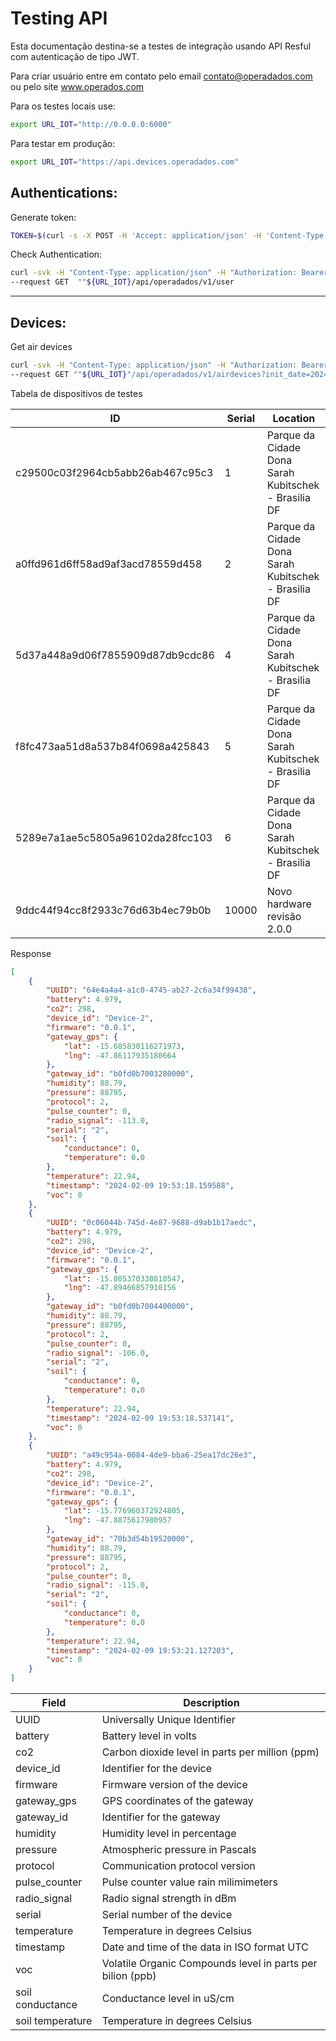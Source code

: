 <h1> Testing API </h1>

Esta documentação destina-se a testes de integração usando API Resful com autenticação de tipo JWT.

Para criar usuário entre em contato pelo email contato@operadados.com ou pelo site www.operados.com

Para os testes locais use:
```sh
export URL_IOT="http://0.0.0.0:6000"
```
Para testar em produção:
```sh
export URL_IOT="https://api.devices.operadados.com"
```

<h2> Authentications: </h2>

Generate token:
```sh
TOKEN=$(curl -s -X POST -H 'Accept: application/json' -H 'Content-Type: application/json' --data '{"username":"test", "password":"test"}' ""${URL_IOT}/api/operadados/v1/login | jq -r '.token')
```
Check Authentication:
```sh
curl -svk -H "Content-Type: application/json" -H "Authorization: Bearer ${TOKEN}" \
--request GET  ""${URL_IOT}/api/operadados/v1/user
```
***
<h2> Devices: </h2>

Get air devices
```sh
curl -svk -H "Content-Type: application/json" -H "Authorization: Bearer ${TOKEN}" \
--request GET ""${URL_IOT}"/api/operadados/v1/airdevices?init_date=2024-01-01&end_date=2024-02-17%2023:59:59.999999&device_ids=c29500c03f2964cb5abb26ab467c95c3&device_ids=a0ffd961d6ff58ad9af3acd78559d458"
```
Tabela de dispositivos de testes

| ID                               | Serial | Location                                                              |
|----------------------------------|--------|-----------------------------------------------------------------------|
| c29500c03f2964cb5abb26ab467c95c3 | 1      | Parque da Cidade Dona Sarah Kubitschek - Brasilia DF                  |
| a0ffd961d6ff58ad9af3acd78559d458 | 2      | Parque da Cidade Dona Sarah Kubitschek - Brasilia DF                  |
| 5d37a448a9d06f7855909d87db9cdc86 | 4      | Parque da Cidade Dona Sarah Kubitschek  - Brasilia DF                 |
| f8fc473aa51d8a537b84f0698a425843 | 5      | Parque da Cidade Dona Sarah Kubitschek  - Brasilia DF                 |
| 5289e7a1ae5c5805a96102da28fcc103 | 6      | Parque da Cidade Dona Sarah Kubitschek  - Brasilia DF                 |
| 9ddc44f94cc8f2933c76d63b4ec79b0b | 10000  | Novo hardware revisão 2.0.0                                           |


Response
```json
[
    {
        "UUID": "64e4a4a4-a1c0-4745-ab27-2c6a34f99438",
        "battery": 4.979,
        "co2": 298,
        "device_id": "Device-2",
        "firmware": "0.0.1",
        "gateway_gps": {
            "lat": -15.685830116271973,
            "lng": -47.86117935180664
        },
        "gateway_id": "b0fd0b7003280000",
        "humidity": 88.79,
        "pressure": 88795,
        "protocol": 2,
        "pulse_counter": 0,
        "radio_signal": -113.0,
        "serial": "2",
        "soil": {
            "conductance": 0,
            "temperature": 0.0
        },
        "temperature": 22.94,
        "timestamp": "2024-02-09 19:53:18.159588",
        "voc": 0
    },
    {
        "UUID": "0c06044b-745d-4e87-9688-d9ab1b17aedc",
        "battery": 4.979,
        "co2": 298,
        "device_id": "Device-2",
        "firmware": "0.0.1",
        "gateway_gps": {
            "lat": -15.805370330810547,
            "lng": -47.89466857910156
        },
        "gateway_id": "b0fd0b7004400000",
        "humidity": 88.79,
        "pressure": 88795,
        "protocol": 2,
        "pulse_counter": 0,
        "radio_signal": -106.0,
        "serial": "2",
        "soil": {
            "conductance": 0,
            "temperature": 0.0
        },
        "temperature": 22.94,
        "timestamp": "2024-02-09 19:53:18.537141",
        "voc": 0
    },
    {
        "UUID": "a49c954a-0084-4de9-bba6-25ea17dc26e3",
        "battery": 4.979,
        "co2": 298,
        "device_id": "Device-2",
        "firmware": "0.0.1",
        "gateway_gps": {
            "lat": -15.776960372924805,
            "lng": -47.8875617980957
        },
        "gateway_id": "70b3d54b19520000",
        "humidity": 88.79,
        "pressure": 88795,
        "protocol": 2,
        "pulse_counter": 0,
        "radio_signal": -115.0,
        "serial": "2",
        "soil": {
            "conductance": 0,
            "temperature": 0.0
        },
        "temperature": 22.94,
        "timestamp": "2024-02-09 19:53:21.127203",
        "voc": 0
    }
]
```

| Field            | Description                                                |
|------------------|------------------------------------------------------------|
| UUID             | Universally Unique Identifier                              |
| battery          | Battery level in volts                                     |
| co2              | Carbon dioxide level in parts per million (ppm)            |
| device_id        | Identifier for the device                                  |
| firmware         | Firmware version of the device                             |
| gateway_gps      | GPS coordinates of the gateway                             |
| gateway_id       | Identifier for the gateway                                 |
| humidity         | Humidity level in percentage                               |
| pressure         | Atmospheric pressure in Pascals                            |
| protocol         | Communication protocol version                             |
| pulse_counter    | Pulse counter value rain milimimeters                      |
| radio_signal     | Radio signal strength in dBm                               |
| serial           | Serial number of the device                                |
| temperature      | Temperature in degrees Celsius                             |
| timestamp        | Date and time of the data in ISO format UTC                |
| voc              | Volatile Organic Compounds level in parts per bilion (ppb) |
| soil conductance | Conductance level in uS/cm                                 |
| soil temperature | Temperature in degrees Celsius                             |
